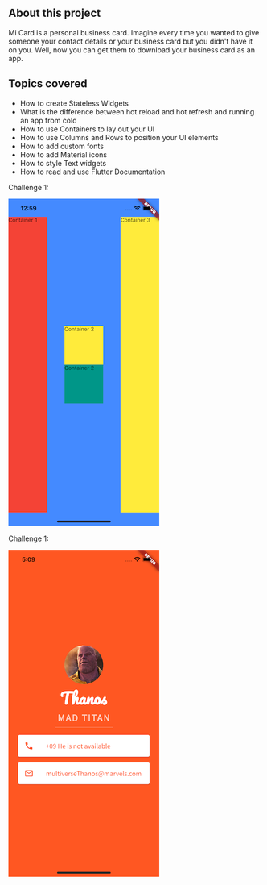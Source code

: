 ## About this project

Mi Card is a personal business card. Imagine every time you wanted to give someone your contact details or your business card but you didn't have it on you. Well, now you can get them to download your business card as an app.

## Topics covered

* How to create Stateless Widgets
* What is the difference between hot reload and hot refresh and running an app from cold
* How to use Containers to lay out your UI
* How to use Columns and Rows to position your UI elements
* How to add custom fonts
* How to add Material icons
* How to style Text widgets
* How to read and use Flutter Documentation

Challenge 1:

![alt text](https://github.com/NilaakashSingh/mi_card_flutter/blob/master/Container_with_row_and_column.png)

Challenge 1:

![alt text](https://github.com/NilaakashSingh/mi_card_flutter/blob/master/MiCard_Thanos.png)
